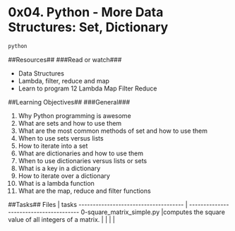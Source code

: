 <h1>0x04. Python - More Data Structures: Set, Dictionary</h1>


```python
python
```


##Resources##
###Read or watch###

<ul>
<li>Data Structures</li>
<li>Lambda, filter, reduce and map</li>
<li>Learn to program 12 Lambda Map Filter Reduce</li>
</ul>


##Learning Objectives##
###General###


1. Why Python programming is awesome
2. What are sets and how to use them
3. What are the most common methods of set and how to use them
4. When to use sets versus lists
5. How to iterate into a set
6. What are dictionaries and how to use them
7. When to use dictionaries versus lists or sets
8. What is a key in a dictionary
9. How to iterate over a dictionary
10. What is a lambda function
11. What are the map, reduce and filter functions


##Tasks##
Files                                 |       tasks
------------------------------------- | ---------------------------------------
0-square_matrix_simple.py	      |computes the square value of all integers of a matrix.
				      |
				      |
				      |
				      | 

